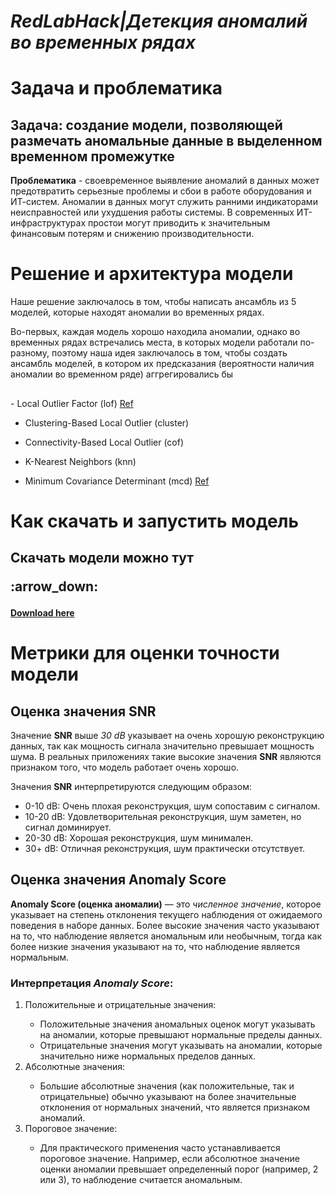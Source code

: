 <h1><i>RedLabHack|Детекция аномалий во временных рядах</i></h1>
<h1>Задача и проблематика</h1>
<h2>
  Задача: создание модели, позволяющей размечать аномальные данные в выделенном временном промежутке
</h2>
<p>
  <b>Проблематика</b> - своевременное выявление аномалий в данных может предотвратить серьезные проблемы и сбои в работе оборудования и ИТ-систем. 
  Аномалии в данных могут служить ранними индикаторами неисправностей или ухудшения работы системы. 
  В современных ИТ-инфраструктурах простои могут приводить к значительным финансовым потерям и снижению производительности.
</p>
<h1>Решение и архитектура модели</h1>
<p>Наше решение заключалось в том, чтобы написать ансамбль из 5 моделей, которые находят аномалии во временных рядах.</p>
<p>Во-первых, каждая модель хорошо находила аномалии, однако во временных рядах встречались места, в которых модели работали по-разному, поэтому наша идея заключалось в том, чтобы создать ансамбль моделей, в котором их предсказания (вероятности наличия аномалии во временном ряде) аггрегировались бы</p>
<h2></h2>
- Local Outlier Factor (lof) <a href="https://scikit-learn.org/stable/auto_examples/neighbors/plot_lof_outlier_detection.html#:~:text=The%20Local%20Outlier%20Factor%20(LOF,with%20respect%20to%20its%20neighbors.">Ref</a>

- Clustering-Based Local Outlier (cluster)

- Connectivity-Based Local Outlier	(cof)

- K-Nearest Neighbors  (knn)

- Minimum Covariance Determinant (mcd) <a href="https://scikit-learn.org/stable/modules/generated/sklearn.covariance.MinCovDet.html"> Ref</a>
<h1>Как скачать и запустить модель</h1>
<h2>Скачать модели можно тут<p>:arrow_down:</p></h2>
<a href = "https://drive.google.com/file/d/1IrjoO7XTpBld4SzTkGnwtUcWiuTYF7fH/view?usp=drive_link" ><b>Download here </b> </a>
<h1>Метрики для оценки точности модели</h1>
<h2>Оценка значения <b>SNR</b></h2>

<p>Значение <b>SNR</b> выше <i>30 dB</i> указывает на очень хорошую реконструкцию данных, так как мощность сигнала значительно превышает мощность шума. В реальных приложениях такие высокие значения <b>SNR</b> являются признаком того, что модель работает очень хорошо.</p>

<p>Значения <b>SNR</b> интерпретируются следующим образом:</p>

<ul>
    <li>0-10 dB: Очень плохая реконструкция, шум сопоставим с сигналом.</li>
    <li>10-20 dB: Удовлетворительная реконструкция, шум заметен, но сигнал доминирует.</li>
    <li>20-30 dB: Хорошая реконструкция, шум минимален.</li>
    <li>30+ dB: Отличная реконструкция, шум практически отсутствует.</li>
</ul>

<h2>Оценка значения <b>Anomaly Score</b></h2>
<p><b>Anomaly Score (оценка аномалии)</b> — это <i>численное значение</i>, которое указывает на степень отклонения текущего наблюдения от ожидаемого поведения в наборе данных. Более высокие значения часто указывают на то, что наблюдение является аномальным или необычным, тогда как более низкие значения указывают на то, что наблюдение является нормальным.</p>

<h3>Интерпретация <i>Anomaly Score</i>:</h3>
<ol>
    <li>Положительные и отрицательные значения:</li>
    <ul>
        <li>Положительные значения аномальных оценок могут указывать на аномалии, которые превышают нормальные пределы данных.</li>
        <li>Отрицательные значения могут указывать на аномалии, которые значительно ниже нормальных пределов данных.</li>
    </ul>
    <li>Абсолютные значения:</li>
    <ul>
        <li>Большие абсолютные значения (как положительные, так и отрицательные) обычно указывают на более значительные отклонения от нормальных значений, что является признаком аномалий.</li>
    </ul>
    <li>Пороговое значение:</li>
    <ul>
        <li>Для практического применения часто устанавливается пороговое значение. Например, если абсолютное значение оценки аномалии превышает определенный порог (например, 2 или 3), то наблюдение считается аномальным.</li>
    </ul>
</ol>
